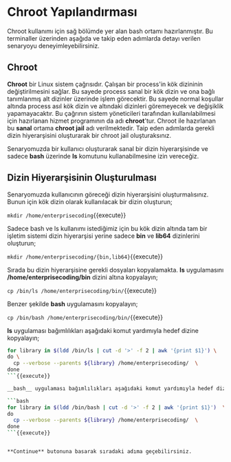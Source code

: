 # Chroot Yapılandırması

Chroot kullanımı için sağ bölümde yer alan bash ortamı hazırlanmıştır. Bu terminaller üzerinden aşağıda ve takip eden adımlarda detayı verilen senaryoyu deneyimleyebilirsiniz. 

## Chroot

**Chroot** bir Linux sistem çağrısıdır. Çalışan bir process'in kök dizininin değiştirilmesini sağlar. Bu sayede process sanal bir kök dizin ve ona bağlı tanımlanmış alt dizinler üzerinde işlem görecektir. Bu sayede normal koşullar altında process asıl kök dizin ve altındaki dizinleri göremeyecek ve değişiklik yapamayacaktır. Bu çağrının sistem yöneticileri tarafından kullanılabilmesi için hazırlanan hizmet programının da adı **chroot**'tur. Chroot ile hazırlanan bu __sanal__ ortama **chroot jail** adı verilmektedir. Taip eden adımlarda gerekli dizin hiyerarşisini oluşturarak bir chroot jail oluşturaksınız.

Senaryomuzda bir kullanıcı oluşturarak sanal bir dizin hiyerarşisinde ve sadece **bash** üzerinde **ls** komutunu kullanabilmesine izin vereceğiz.

## Dizin Hiyerarşisinin Oluşturulması

Senaryomuzda kullanıcının göreceği dizin hiyerarşisini oluşturmalısınız. Bunun için kök dizin olarak kullanılacak bir dizin oluşturun;

`mkdir /home/enterprisecoding`{{execute}}

Sadece bash ve ls kullanımı istediğimiz için bu kök dizin altında tam bir işletim sistemi dizin hiyerarşisi yerine sadece **bin** ve **lib64** dizinlerini oluşturun;

`mkdir /home/enterprisecoding/{bin,lib64}`{{execute}}

Sırada bu dizin hiyerarşisine gerekli dosyaları kopyalamakta. **ls** uygulamasını **/home/enterprisecoding/bin** dizini altına kopyalayın;

`cp /bin/ls /home/enterprisecoding/bin/`{{execute}}

Benzer şekilde **bash** uygulamasını kopyalayın;

`cp /bin/bash /home/enterprisecoding/bin/`{{execute}}

__ls__ uygulaması bağımlılıkları aşağıdaki komut yardımıyla hedef dizine kopyalayın;

```bash
for library in $(ldd /bin/ls | cut -d '>' -f 2 | awk '{print $1}') \
do \
  cp --verbose --parents ${library} /home/enterprisecoding/  \
done
```{{execute}}

__bash__ uygulaması bağımlılıkları aşağıdaki komut yardımıyla hedef dizine kopyalayın;

```bash
for library in $(ldd /bin/bash | cut -d '>' -f 2 | awk '{print $1}')  \
do
  cp --verbose --parents ${library} /home/enterprisecoding/  \
done
```{{execute}}


**Continue** butonuna basarak sıradaki adıma geçebilirsiniz.
